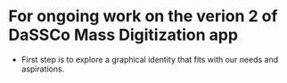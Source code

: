 # For ongoing work on the verion 2 of DaSSCo Mass Digitization app
- First step is to explore a graphical identity that fits with our needs and aspirations.

